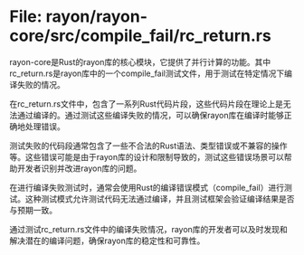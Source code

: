 # File: rayon/rayon-core/src/compile_fail/rc_return.rs

rayon-core是Rust的rayon库的核心模块，它提供了并行计算的功能。其中rc_return.rs是rayon库中的一个compile_fail测试文件，用于测试在特定情况下编译失败的情况。

在rc_return.rs文件中，包含了一系列Rust代码片段，这些代码片段在理论上是无法通过编译的。通过测试这些编译失败的情况，可以确保rayon库在编译时能够正确地处理错误。

测试失败的代码段通常包含了一些不合法的Rust语法、类型错误或不兼容的操作等。这些错误可能是由于rayon库的设计和限制导致的，测试这些错误场景可以帮助开发者识别并改进rayon库的问题。

在进行编译失败测试时，通常会使用Rust的编译错误模式（compile_fail）进行测试。这种测试模式允许测试代码无法通过编译，并且测试框架会验证编译结果是否与预期一致。

通过测试rc_return.rs文件中的编译失败情况，rayon库的开发者可以及时发现和解决潜在的编译问题，确保rayon库的稳定性和可靠性。

